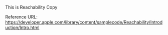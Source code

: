 
This is Reachability Copy

Reference URL:
https://developer.apple.com/library/content/samplecode/Reachability/Introduction/Intro.html
